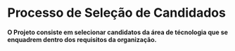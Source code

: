 # Processo de Seleção de Candidados

**O Projeto consiste em selecionar candidatos da área de técnologia que se enquadrem dentro dos requisitos da organização.**
